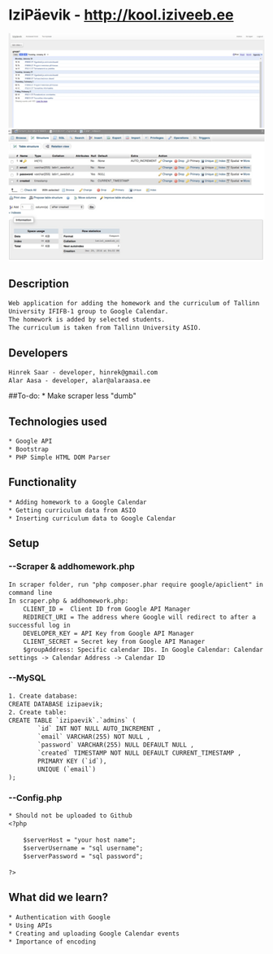# IziPäevik - http://kool.iziveeb.ee
![Izipäevik](izipaevik.jpg)
![Database](db.jpeg)
## Description
    Web application for adding the homework and the curriculum of Tallinn University IFIFB-1 group to Google Calendar.
    The homework is added by selected students.
    The curriculum is taken from Tallinn University ASIO.

## Developers
	Hinrek Saar - developer, hinrek@gmail.com
	Alar Aasa - developer, alar@alaraasa.ee

##To-do:
    * Make scraper less "dumb"

## Technologies used
    * Google API
	* Bootstrap
	* PHP Simple HTML DOM Parser

## Functionality
    * Adding homework to a Google Calendar
    * Getting curriculum data from ASIO
    * Inserting curriculum data to Google Calendar

## 

## Setup       
### --Scraper & addhomework.php
    In scraper folder, run "php composer.phar require google/apiclient" in command line
    In scraper.php & addhomework.php:
        CLIENT_ID =  Client ID from Google API Manager
        REDIRECT_URI = The address where Google will redirect to after a successful log in
        DEVELOPER_KEY = API Key from Google API Manager
        CLIENT_SECRET = Secret key from Google API Manager
        $groupAddress: Specific calendar IDs. In Google Calendar: Calendar settings -> Calendar Address -> Calendar ID

### --MySQL
    1. Create database:
    CREATE DATABASE izipaevik;
    2. Create table:
    CREATE TABLE `izipaevik`.`admins` (
            `id` INT NOT NULL AUTO_INCREMENT ,  
            `email` VARCHAR(255) NOT NULL ,  
            `password` VARCHAR(255) NULL DEFAULT NULL ,  
            `created` TIMESTAMP NOT NULL DEFAULT CURRENT_TIMESTAMP ,  
            PRIMARY KEY (`id`), 
            UNIQUE (`email`) 
    );

### --Config.php
    * Should not be uploaded to Github
    <?php
    
        $serverHost = "your host name";
        $serverUsername = "sql username";
        $serverPassword = "sql password";
    
    ?>
    
## What did we learn?
    * Authentication with Google
    * Using APIs
    * Creating and uploading Google Calendar events
    * Importance of encoding
    